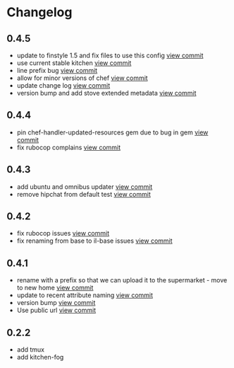 # Changelog

## 0.4.5

- update to finstyle 1.5 and fix files to use this config [view commit](http://github.com///commit/978ea379323bc42e9f0f92dc03312b2621aef38e)
- use current stable kitchen [view commit](http://github.com///commit/ffb179f517fce8511015fe9fc9f40ed64e78f11e)
- line prefix bug [view commit](http://github.com///commit/ba0043e4de9c2ee281edb5f1e3ec06658676ae6d)
- allow for minor versions of chef [view commit](http://github.com///commit/2e4dcfc48fc7256373d461683b405e9c06b2d24b)
- update change log [view commit](http://github.com///commit/4dbc16903a9f2797b0aa09d0cd5ca561a08c9580)
- version bump and add stove extended metadata [view commit](http://github.com///commit/d8808d7a6775fa04908890431bd9ae4b487515fa)

## 0.4.4

- pin chef-handler-updated-resources gem due to bug in gem [view commit](http://github.com///commit/bf4c2478798a2dda3a8653c9eb12879797c7ee2d)
- fix rubocop complains [view commit](http://github.com///commit/9552638c446d7e2255a817e971443b8552375058)

## 0.4.3

- add ubuntu and omnibus updater [view commit](http://github.com///commit/a6b5524ab75763075ec8bdd5117d62e7a3708e9d)
- remove hipchat from default test [view commit](http://github.com///commit/1bf0e14168d56ad157f82fd94437986181db37c2)

## 0.4.2

- fix rubocop issues [view commit](http://github.com///commit/576c6feb469712c860396a13ac322259c24c1710)
- fix renaming from base to il-base issues [view commit](http://github.com///commit/2bc3f25e7d79fe715a8b17b76f221f3a70fa3047)

## 0.4.1

- rename with a prefix so that we can upload it to the supermarket - move to new home [view commit](http://github.com///commit/fb3b2463db91bc902cd1ceffe25d91853132310a)
- update to recent attribute naming [view commit](http://github.com///commit/b382d4cf27969170ca1705aaf447c00cf769a572)
- version bump [view commit](http://github.com///commit/1b1ae29ae2f6de8f1824436b9be522639f274561)
- Use public url [view commit](http://github.com///commit/175caf075df8a6fe0267ccb7cc50b55d477565dc)

## 0.2.2

- add tmux
- add kitchen-fog